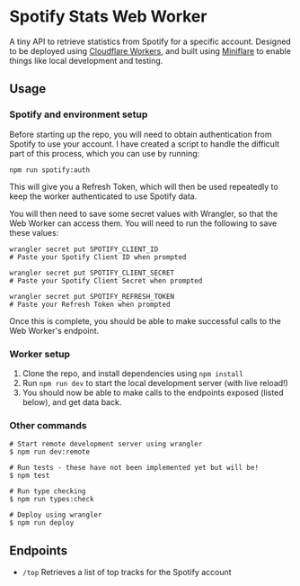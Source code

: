 # Spotify Stats Web Worker

A tiny API to retrieve statistics from Spotify for a specific account. Designed to be deployed using [Cloudflare Workers], and built using [Miniflare] to enable things like local development and testing.

## Usage

### Spotify and environment setup

Before starting up the repo, you will need to obtain authentication from Spotify to use your account. I have created a script to handle the difficult part of this process, which you can use by running:

```shell
npm run spotify:auth
```

This will give you a Refresh Token, which will then be used repeatedly to keep the worker authenticated to use Spotify data.

You will then need to save some secret values with Wrangler, so that the Web Worker can access them. You will need to run the following to save these values:

```shell
wrangler secret put SPOTIFY_CLIENT_ID
# Paste your Spotify Client ID when prompted

wrangler secret put SPOTIFY_CLIENT_SECRET
# Paste your Spotify Client Secret when prompted

wrangler secret put SPOTIFY_REFRESH_TOKEN
# Paste your Refresh Token when prompted
```

Once this is complete, you should be able to make successful calls to the Web Worker's endpoint.

### Worker setup

1. Clone the repo, and install dependencies using `npm install`
2. Run `npm run dev` to start the local development server (with live reload!)
3. You should now be able to make calls to the endpoints exposed (listed below), and get data back.

### Other commands

```shell
# Start remote development server using wrangler
$ npm run dev:remote

# Run tests - these have not been implemented yet but will be!
$ npm test

# Run type checking
$ npm run types:check

# Deploy using wrangler
$ npm run deploy
```

## Endpoints

- `/top`
  Retrieves a list of top tracks for the Spotify account

[cloudflare workers]: https://workers.cloudflare.com/
[miniflare]: https://github.com/cloudflare/miniflare
